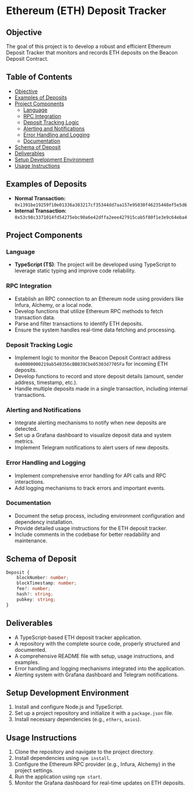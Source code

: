 # Ethereum (ETH) Deposit Tracker

## Objective

The goal of this project is to develop a robust and efficient Ethereum Deposit Tracker that monitors and records ETH deposits on the Beacon Deposit Contract.

## Table of Contents

- [Objective](#objective)
- [Examples of Deposits](#examples-of-deposits)
- [Project Components](#project-components)
  - [Language](#language)
  - [RPC Integration](#rpc-integration)
  - [Deposit Tracking Logic](#deposit-tracking-logic)
  - [Alerting and Notifications](#alerting-and-notifications)
  - [Error Handling and Logging](#error-handling-and-logging)
  - [Documentation](#documentation)
- [Schema of Deposit](#schema-of-deposit)
- [Deliverables](#deliverables)
- [Setup Development Environment](#setup-development-environment)
- [Usage Instructions](#usage-instructions)

## Examples of Deposits

- **Normal Transaction:** `0x1391be19259f10e01336a383217cf35344dd7aa157e95030f46235448ef5e5d6`
- **Internal Transaction:** `0x53c98c3371014fd54275ebc90a6e42dffa2eee427915cab5f80f1e3e9c64eba4`

## Project Components

### Language

- **TypeScript (TS)**: The project will be developed using TypeScript to leverage static typing and improve code reliability.

### RPC Integration

- Establish an RPC connection to an Ethereum node using providers like Infura, Alchemy, or a local node.
- Develop functions that utilize Ethereum RPC methods to fetch transaction data.
- Parse and filter transactions to identify ETH deposits.
- Ensure the system handles real-time data fetching and processing.

### Deposit Tracking Logic

- Implement logic to monitor the Beacon Deposit Contract address `0x00000000219ab540356cBB839Cbe05303d7705Fa` for incoming ETH deposits.
- Develop functions to record and store deposit details (amount, sender address, timestamp, etc.).
- Handle multiple deposits made in a single transaction, including internal transactions.

### Alerting and Notifications

- Integrate alerting mechanisms to notify when new deposits are detected.
- Set up a Grafana dashboard to visualize deposit data and system metrics.
- Implement Telegram notifications to alert users of new deposits.

### Error Handling and Logging

- Implement comprehensive error handling for API calls and RPC interactions.
- Add logging mechanisms to track errors and important events.

### Documentation

- Document the setup process, including environment configuration and dependency installation.
- Provide detailed usage instructions for the ETH deposit tracker.
- Include comments in the codebase for better readability and maintenance.

## Schema of Deposit

```typescript
Deposit {
    blockNumber: number;
    blockTimestamp: number;
    fee?: number;
    hash?: string;
    pubkey: string;
}
```

## Deliverables

- A TypeScript-based ETH deposit tracker application.
- A repository with the complete source code, properly structured and documented.
- A comprehensive README file with setup, usage instructions, and examples.
- Error handling and logging mechanisms integrated into the application.
- Alerting system with Grafana dashboard and Telegram notifications.

## Setup Development Environment

1. Install and configure Node.js and TypeScript.
2. Set up a project repository and initialize it with a `package.json` file.
3. Install necessary dependencies (e.g., `ethers`, `axios`).

## Usage Instructions

1. Clone the repository and navigate to the project directory.
2. Install dependencies using `npm install`.
3. Configure the Ethereum RPC provider (e.g., Infura, Alchemy) in the project settings.
4. Run the application using `npm start`.
5. Monitor the Grafana dashboard for real-time updates on ETH deposits.